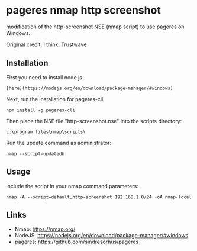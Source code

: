 # pageres nmap http screenshot
 modification of the http-screenshot NSE (nmap script) to use pageres on Windows.
 
Original credit, I think: Trustwave
 
 
Installation
----

First you need to install node.js 

	[here](https://nodejs.org/en/download/package-manager/#windows)

Next, run the installation for pageres-cli: 

	npm install -g pageres-cli

Then place the NSE file "http-screenshot.nse" into the scripts directory:

	c:\program files\nmap\scripts\
	
Run the update command as administrator:
	
	nmap --script-updatedb


Usage
----

include the script in your nmap command parameters:

    nmap -A --script=default,http-screenshot 192.168.1.0/24 -oA nmap-local


Links
----

* Nmap: https://nmap.org/
* NodeJS: https://nodejs.org/en/download/package-manager/#windows
* pageres: https://github.com/sindresorhus/pageres

